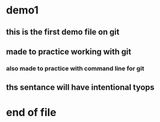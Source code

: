 # demo1

## this is the first demo file on git

## made to practice working with git

### also made to practice with command line for git

## ths sentance will have intentional tyops

# end of file
